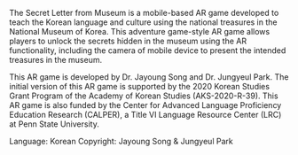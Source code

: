 The Secret Letter from Museum is a mobile-based AR game developed to teach the Korean language and culture using the national treasures in the National Museum of Korea. This adventure game-style AR game allows players to unlock the secrets hidden in the museum using the AR functionality, including the camera of mobile device to present the intended treasures in the museum. 

This AR game is developed by Dr. Jayoung Song and Dr. Jungyeul Park. The initial version of this AR game is supported by the 2020 Korean Studies Grant Program of the Academy of Korean Studies (AKS-2020-R-39). This AR game is also funded by the Center for Advanced Language Proficiency Education Research (CALPER), a Title VI Language Resource Center (LRC) at Penn State University. 

Language: Korean
Copyright: Jayoung Song & Jungyeul Park 
